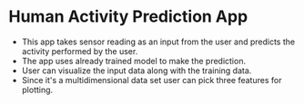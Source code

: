 # Human Activity Prediction App
* This app takes sensor reading as an input from the user and predicts the activity performed by the user.
* The app uses already trained model to make the prediction.
* User can visualize the input data along with the training data.
* Since it's a multidimensional data set user can pick three features for plotting.
